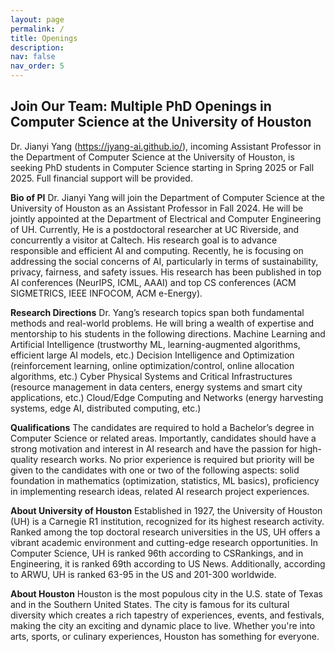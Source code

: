 ```yaml
---
layout: page
permalink: /
title: Openings
description: 
nav: false
nav_order: 5
---
```


## Join Our Team: Multiple PhD Openings in Computer Science at the University of Houston

Dr. Jianyi Yang (https://jyang-ai.github.io/), incoming Assistant Professor in the Department of Computer Science at the University of Houston, is seeking PhD students in Computer Science starting in Spring 2025 or Fall 2025. Full financial support will be provided.

**Bio of  PI** Dr. Jianyi Yang will join the Department of Computer Science at the University of Houston as an Assistant Professor in Fall 2024. He will be jointly appointed at the Department of Electrical and Computer Engineering of UH. Currently, He is a postdoctoral researcher at UC Riverside, and concurrently a visitor at Caltech. His research goal is to advance responsible and efficient AI and computing. Recently, he is focusing on addressing the social concerns of AI, particularly in terms of sustainability, privacy, fairness, and safety issues. His research has been published in top AI conferences (NeurIPS, ICML, AAAI) and top CS conferences (ACM SIGMETRICS, IEEE INFOCOM, ACM e-Energy). 

**Research Directions** 
Dr. Yang’s research topics span both fundamental methods and real-world problems. He will bring a wealth of expertise and mentorship to his students in the following directions.
Machine Learning and Artificial Intelligence (trustworthy ML, learning-augmented  algorithms, efficient large AI models, etc.)
Decision Intelligence and Optimization (reinforcement learning, online optimization/control, online allocation algorithms, etc.)
Cyber Physical Systems and Critical Infrastructures (resource management in data centers, energy systems and smart city applications, etc.)
Cloud/Edge Computing and Networks (energy harvesting systems, edge AI, distributed computing, etc.)

**Qualifications**
The candidates are required to hold a Bachelor’s degree in Computer Science or related areas. Importantly, candidates should have a strong motivation and interest in AI research and have the passion for high-quality research works. No prior experience is required but priority will be given to the candidates with one or two of the following aspects: solid foundation in mathematics (optimization, statistics, ML basics), proficiency in implementing research ideas, related AI research project experiences.



**About University of Houston**
Established in 1927, the University of Houston (UH) is a Carnegie R1 institution, recognized for its highest research activity. Ranked among the top doctoral research universities in the US, UH offers a vibrant academic environment and cutting-edge research opportunities. In Computer Science, UH is ranked 96th according to CSRankings, and in Engineering, it is ranked 69th according to US News. Additionally, according to ARWU, UH is ranked 63-95 in the US and 201-300 worldwide.

**About Houston**
Houston is the most populous city in the U.S. state of Texas and in the Southern United States.  The city is famous for its cultural diversity which creates a rich tapestry of experiences, events, and festivals, making the city an exciting and dynamic place to live.  Whether you're into arts, sports, or culinary experiences, Houston has something for everyone.
